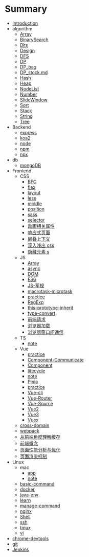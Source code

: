 # Summary

- [Introduction](README.md)
- algorithm
  - [Array](docs/algorithm/Array.md)
  - [BinarySearch](docs/algorithm/BinarySearch.md)
  - [Bits](docs/algorithm/Bits.md)
  - [Design](docs/algorithm/Design.md)
  - [DFS](docs/algorithm/DFS.md)
  - [DP](docs/algorithm/DP.md)
  - [DP_bag](docs/algorithm/DP_bag.md)
  - [DP_stock.md](docs/algorithm/DP_stock.md)
  - [Hash](docs/algorithm/Hash.md)
  - [Heap](docs/algorithm/Heap.md)
  - [NodeList](docs/algorithm/NodeList.md)
  - [Number](docs/algorithm/Number.md)
  - [SlideWindow](docs/algorithm/SlideWindow.md)
  - [Sort](docs/algorithm/Sort.md)
  - [Stack](docs/algorithm/Stack.md)
  - [String](docs/algorithm/String.md)
  - [Tree](docs/algorithm/Tree.md)
- Backend
  - [express](docs/backend/express.md)
  - [koa2](docs/backend/koa2.md)
  - [node](docs/backend/node.md)
  - [npm](docs/backend/npm.md)
  - [npx](docs/backend/npx.md)
- db
  - [mongoDB](docs/db/mongoDB.md)
- Frontend
  - CSS
    - [BFC](docs/frontend/css/BFC.md)
    - [flex](docs/frontend/css/flex.md)
    - [layout](docs/frontend/css/layout.md)
    - [less](docs/frontend/css/less.md)
    - [middle](docs/frontend/css/middle.md)
    - [position](docs/frontend/css/position.md)
    - [sass](docs/frontend/css/sass.md)
    - [selector](docs/frontend/css/selector.md)
    - [动画相关属性](docs/frontend/css/动画相关属性.md)
    - [响应式页面](docs/frontend/css/响应式页面.md)
    - [层叠上下文](docs/frontend/css/层叠上下文.md)
    - [深入浅出 css](docs/frontend/css/深入浅出css.md)
    - [隐藏元素 s](docs/frontend/css/隐藏元素.md)
  - JS
    - [Array](docs/frontend/js/array.md)
    - [async](docs/frontend/js/async.md)
    - [DOM](docs/frontend/js/DOM.md)
    - [ES6](docs/frontend/js/ES6.md)
    - [JS-军规](docs/frontend/js/JS军规.md)
    - [macrotask-microtask](docs/frontend/js/macrotask-microtask.md)
    - [practice](docs/frontend/js/practice.md)
    - [RegExp](docs/frontend/js/RegExp.md)
    - [this-prototype-inherit](docs/frontend/js/this-prototype-inherit.md)
    - [type-convert](docs/frontend/js/type-convert.md)
    - [前端请求](docs/frontend/js/前端请求.md)
    - [浏览器加载](docs/frontend/js/浏览器加载.md)
    - [浏览器窗口间通信](docs/frontend/js/浏览器窗口间通信.md)
  - TS
    - [note](docs/frontend/TS/readMe.md)
  - Vue
    - [practice](docs/frontend/Vue/practice.md)
    - [Component-Communicate](docs/frontend/Vue/Component-Communicate.md)
    - [Component](docs/frontend/Vue/Component.md)
    - [lifecycle](docs/frontend/Vue/lifecycle.md)
    - [note](docs/frontend/Vue/note.md)
    - [Pinia](docs/frontend/Vue/Pinia.md)
    - [practice](docs/frontend/Vue/practice.md)
    - [Vue-cli](docs/frontend/Vue/Vue-cli.md)
    - [Vue-Router](docs/frontend/Vue/Vue-Router.md)
    - [Vue-Source](docs/frontend/Vue/Vue-Source.md)
    - [Vue2](docs/frontend/Vue/Vue2.md)
    - [Vue3](docs/frontend/Vue/Vue3.md)
    - [Vuex](docs/frontend/Vue/Vuex.md)
  - [cross-domain](docs/frontend/cross-domain.md)
  - [webpack](docs/frontend/webpack.md)
  - [从前端角度理解缓存](docs/frontend/从前端角度理解缓存.md)
  - [前端概念](docs/frontend/前端概念.md)
  - [页面性能分析与优化](docs/frontend/页面性能分析与优化.md)
  - [页面渲染机制](docs/frontend/页面渲染机制.md)
- Linux
  - mac
    - [app](docs/Linux/mac/app.md)
    - [note](docs/Linux/mac/note.md)
  - [basic-command](docs/Linux/basic-command.md)
  - [docker](docs/Linux/ssh.md)
  - [java-env](docs/Linux/java-env.md)
  - [learn](docs/Linux/learn.md)
  - [manage-command](docs/Linux/manage-command.md)
  - [nginx](docs/Linux/nginx.md)
  - [Shell](docs/Linux/Shell.md)
  - [ssh](docs/Linux/ssh.md)
  - [tmux](docs/Linux/tmux.md)
  - [vi](docs/Linux/vi.md)
- [chrome-devtools](docs/chrome-devtools.md)
- [git](docs/git.md)
- [Jenkins](docs/Jenkins.md)
